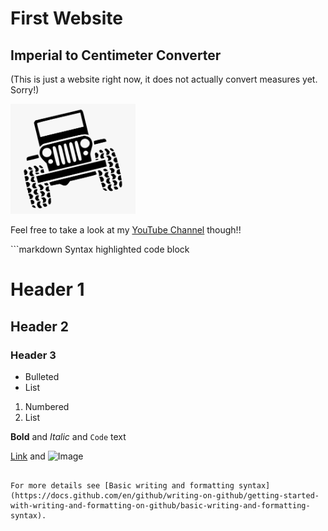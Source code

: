 # First Website
## Imperial to Centimeter Converter
(This is just a website right now, it does not actually convert measures yet. Sorry!)

<a href="JeepClipart.png" download="Jeep Clipart">
    <img src="JeepClipart.png" alt="Jeep Clipart" width="200"/>
</a>

<p>Feel free to take a look at my <a href="https://www.youtube.com/channel/UCeY5jNrEbLARbo-1ddJfVew" target="-blank" rel="noopener noreferrer">YouTube Channel</a> though!! </p>
```markdown
Syntax highlighted code block

# Header 1
## Header 2
### Header 3

- Bulleted
- List

1. Numbered
2. List

**Bold** and _Italic_ and `Code` text

[Link](url) and ![Image](src)
```

For more details see [Basic writing and formatting syntax](https://docs.github.com/en/github/writing-on-github/getting-started-with-writing-and-formatting-on-github/basic-writing-and-formatting-syntax).

